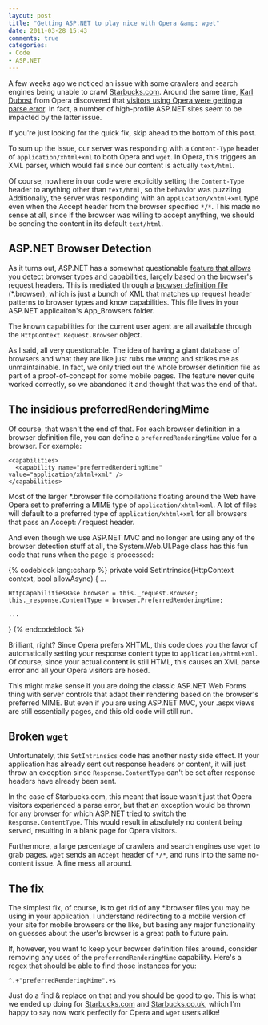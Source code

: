 ```yaml
---
layout: post
title: "Getting ASP.NET to play nice with Opera &amp; wget"
date: 2011-03-28 15:43
comments: true
categories: 
- Code
- ASP.NET
---
```


A few weeks ago we noticed an issue with some crawlers and search engines being
unable to crawl [Starbucks.com](http://www.starbucks.com). Around the same time,
[Karl Dubost](http://my.opera.com/karlcow/) from Opera discovered that
[visitors using Opera were getting a parse error](http://my.opera.com/karlcow/blog/2011/03/03/wrong-to-be-right-with-xhtml).
In fact, a number of high-profile ASP.NET sites seem to be impacted by the latter issue.

If you're just looking for the quick fix, skip ahead to the bottom of this post.

To sum up the issue, our server was responding with a `Content-Type` header of
`application/xhtml+xml` to both Opera and `wget`. In Opera, this triggers an XML
parser, which would fail since our content is actually `text/html`.

Of course, nowhere in our code were explicitly setting the `Content-Type` header
to anything other than `text/html`, so the behavior was puzzling. Additionally,
the server was responding with an `application/xhtml+xml` type even when the
Accept header from the browser specified `*/*`. This made no sense at all, since
if the browser was willing to accept anything, we should be sending the content
in its default `text/html`.

ASP.NET Browser Detection
-------------------------
As it turns out, ASP.NET has a somewhat questionable
[feature that allows you detect browser types and capabilities](http://msdn.microsoft.com/en-us/library/3yekbd5b.aspx),
largely based on the browser's request headers. This is mediated through a
[browser definition file](http://msdn.microsoft.com/en-us/library/ms228122.aspx)
(\*.browser), which is just a bunch of XML that matches up request header
patterns to browser types and know capabilities. This file lives in your
ASP.NET applicaiton's App\_Browsers folder.

The known capabilities for the current user agent are all available through the
`HttpContext.Request.Browser` object.

As I said, all very questionable. The idea of having a giant database of
browsers and what they are like just rubs me wrong and strikes me as
unmaintainable. In fact, we only tried out the whole browser definition file as
part of a proof-of-concept for some mobile pages. The feature never quite worked
correctly, so we abandoned it and thought that was the end of that.

The insidious preferredRenderingMime
------------------------------------

Of course, that wasn't the end of that. For each browser definition in a browser
definition file, you can define a `preferredRenderingMime` value for a browser.
For example:

    <capabilities>
      <capability name="preferredRenderingMime" value="application/xhtml+xml" />
    </capabilities>

Most of the larger \*.browser file compilations floating around the Web have
Opera set to preferring a MIME type of `application/xhtml+xml`. A lot of files
will default to a preferred type of `application/xhtml+xml` for all browsers that
pass an Accept: */* request header.

And even though we use ASP.NET MVC and no longer are using any of the browser
detection stuff at all, the System.Web.UI.Page class has this fun code that runs
when the page is processed:

{% codeblock lang:csharp %}
private void SetIntrinsics(HttpContext context, bool allowAsync)
{
    ...

    HttpCapabilitiesBase browser = this._request.Browser;
    this._response.ContentType = browser.PreferredRenderingMime;

    ...
}
{% endcodeblock %}

Brilliant, right? Since Opera prefers XHTML, this code does you the favor of
automatically setting your response content type to `application/xhtml+xml`. Of
course, since your actual content is still HTML, this causes an XML parse error
and all your Opera visitors are hosed.

This might make sense if you are doing the classic ASP.NET Web Forms thing with
server controls that adapt their rendering based on the browser's preferred
MIME. But even if you are using ASP.NET MVC, your .aspx views are still
essentially pages, and this old code will still run.

Broken `wget`
-------------
Unfortunately, this `SetIntrinsics` code has another nasty side effect. If your
application has already sent out response headers or content, it will just throw
an exception since `Response.ContentType` can't be set after response headers have
already been sent.

In the case of Starbucks.com, this meant that issue wasn't just that Opera
visitors experienced a parse error, but that an exception would be thrown for
any browser for which ASP.NET tried to switch the `Response.ContentType`. This
would result in absolutely no content being served, resulting in a blank page
for Opera visitors.

Furthermore, a large percentage of crawlers and search engines use `wget` to
grab pages. `wget` sends an `Accept` header of `*/*`, and runs into the same
no-content issue. A fine mess all around.

The fix
-------
The simplest fix, of course, is to get rid of any \*.browser files you may be
using in your application. I understand redirecting to a mobile version of your
site for mobile browsers or the like, but basing any major functionality on
guesses about the user's browser is a great path to future pain.

If, however, you want to keep your browser definition files around, consider
removing any uses of the `preferrendRenderingMime` capability. Here's a regex that
should be able to find those instances for you:

    ^.+"preferredRenderingMime".+$

Just do a find & replace on that and you should be good to go. This is what we
ended up doing for [Starbucks.com](http://www.starbucks.com) and
[Starbucks.co.uk](http://starbucks.co.uk), which I'm happy to say now
work perfectly for Opera and `wget` users alike!
